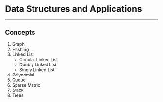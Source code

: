 # Data Structures and Applications
---
Concepts 
---
1) Graph
2) Hashing
3) Linked List 
    * Circular Linked List 
    * Doubly Linked List 
    * Singly Linked List 
4) Polynomial
5) Queue 
6) Sparse Matrix 
7) Stack
8) Trees
